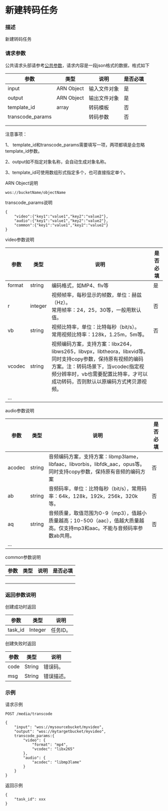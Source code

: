 # 新建转码任务

### 描述

新建转码任务

### 请求参数

公共请求头部请参考[公共参数](http://公共参数)，请求内容是一段json格式的数据，格式如下

| 参数             | 类型       | 说明         | 是否必填 |
| ---------------- | ---------- | ------------ | -------- |
| input            | ARN Object | 输入文件对象 | 是       |
| output           | ARN Object | 输出文件对象 | 是       |
| template_id      | array      | 转码模板     | 否       |
| transcode_params |            | 转码参数     | 否       |
|                  |            |              |          |
|                  |            |              |          |

注意事项：

1、 template_id和transcode_params需要填写一项，两项都填是会忽略template_id参数。

2、output如不指定对象名称，会自动生成对象名称。

3、template_id可使用数组形式指定多个，也可直接指定单个。



ARN Object说明

```
wos://bucketName/objectName
```



transcode_params说明

```
{
	"video":{"key1":"value1","key2":"value2"},
	"audio":{"key1":"value1","key2":"value2"},
	"common":{"key1":"value1","key2":"value2"}
}
```



video参数说明

| 参数   | 类型    | 说明                                                         | 是否必填 |
| ------ | ------- | ------------------------------------------------------------ | -------- |
| format | string  | 编码格式，如MP4、flv等                                       | 是       |
| r      | integer | 视频帧率，每秒显示的帧数，单位：赫兹（Hz）。<br/>常用帧率：24，25，30等，一般用默认值。 | 否       |
| vb     | string  | 视频比特率，单位：比特每秒（bit/s）。<br/>常用视频比特率：128k，1.25m，5m等。 | 否       |
| vcodec | string  | 视频编码方案，支持方案：libx264，libws265，libvpx，libtheora，libxvid等。同时支持copy参数，保持原有视频的编码方案。注：转码场景下，当vcodec指定视频分辨率时，vb也需要配置比特率，才可以成功转码，否则默认以原编码方式拷贝源视频。 |          |
| ...    |         |                                                              |          |



audio参数说明

| 参数   | 类型   | 说明                                                         | 是否必填 |
| ------ | ------ | ------------------------------------------------------------ | -------- |
| acodec | string | 音频编码方案，支持方案：libmp3lame，libfaac，libvorbis，libfdk_aac，opus等。同时支持copy参数，保持原有音频的编码方案 | 否       |
| ab     | string | 音频码率，单位：比特每秒（bit/s），常用码率：64k，128k，192k，256k，320k等。 | 否       |
| aq     | string | 音频质量，取值范围为0-9（mp3），值越小质量越高；10-500（aac），值越大质量越高。仅支持mp3和aac。不能与音频码率参数ab共用。 | 否       |
| ...    |        |                                                              |          |



common参数说明

| 参数 | 类型 | 说明 | 是否必填 |
| ---- | ---- | ---- | -------- |
|      |      |      |          |
|      |      |      |          |
|      |      |      |          |
|      |      |      |          |



### 返回参数说明

创建成功时返回

| 参数    | 类型    | 说明     |
| ------- | ------- | -------- |
| task_id | Integer | 任务ID。 |

创建失败时返回

| 参数 | 类型   | 说明       |
| ---- | ------ | ---------- |
| code | String | 错误码。   |
| msg  | String | 错误描述。 |



### 示例

请求示例

```
POST /media/transcode

{
	"input": "wos://mysourcebucket/myvideo",
	"output": "wos://mytargetbucket/myvideo",
	transcode_params:{
		"video": {
			"format": "mp4",
			"vcodec": "libx265"
		},
		"audio": {
			"acodec": "libmp3lame"
		}
	}
}
```



返回示例

```
{
	"task_id": xxx
}
```

